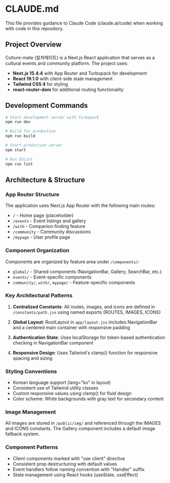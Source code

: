 # CLAUDE.md

This file provides guidance to Claude Code (claude.ai/code) when working with code in this repository.

## Project Overview

Culture-mate (컬쳐메이트) is a Next.js React application that serves as a cultural events and community platform. The project uses:

- **Next.js 15.4.4** with App Router and Turbopack for development
- **React 19.1.0** with client-side state management
- **Tailwind CSS 4** for styling
- **react-router-dom** for additional routing functionality

## Development Commands

```bash
# Start development server with Turbopack
npm run dev

# Build for production
npm run build

# Start production server
npm start

# Run ESLint
npm run lint
```

## Architecture & Structure

### App Router Structure
The application uses Next.js App Router with the following main routes:
- `/` - Home page (placeholder)
- `/events` - Event listings and gallery
- `/with` - Companion finding feature
- `/community` - Community discussions
- `/mypage` - User profile page

### Component Organization
Components are organized by feature area under `/components/`:
- `global/` - Shared components (NavigationBar, Gallery, SearchBar, etc.)
- `events/` - Event-specific components
- `community/`, `with/`, `mypage/` - Feature-specific components

### Key Architectural Patterns

1. **Centralized Constants**: All routes, images, and icons are defined in `/constants/path.jsx` using named exports (ROUTES, IMAGES, ICONS)

2. **Global Layout**: RootLayout in `app/layout.jsx` includes NavigationBar and a centered main container with responsive padding

3. **Authentication State**: Uses localStorage for token-based authentication checking in NavigationBar component

4. **Responsive Design**: Uses Tailwind's clamp() function for responsive spacing and sizing

### Styling Conventions
- Korean language support (lang="ko" in layout)
- Consistent use of Tailwind utility classes
- Custom responsive values using clamp() for fluid design
- Color scheme: White backgrounds with gray text for secondary content

### Image Management
All images are stored in `/public/img/` and referenced through the IMAGES and ICONS constants. The Gallery component includes a default image fallback system.

### Component Patterns
- Client components marked with "use client" directive
- Consistent prop destructuring with default values
- Event handlers follow naming convention with "Handler" suffix
- State management using React hooks (useState, useEffect)